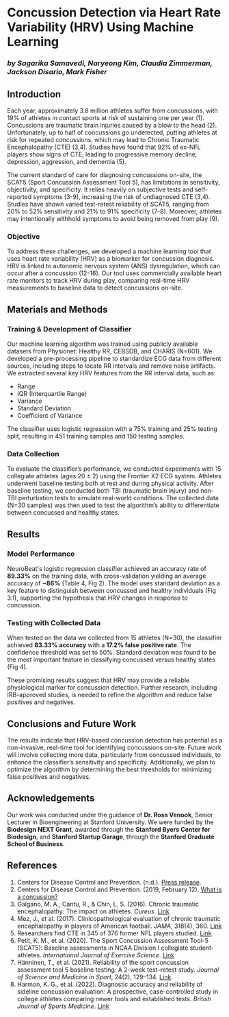 # Concussion Detection via Heart Rate Variability (HRV) Using Machine Learning
### *by Sagarika Samavedi, Naryeong Kim, Claudia Zimmerman, Jackson Disario, Mark Fisher*

## Introduction

Each year, approximately 3.8 million athletes suffer from concussions, with 19% of athletes in contact sports at risk of sustaining one per year (1). Concussions are traumatic brain injuries caused by a blow to the head (2). Unfortunately, up to half of concussions go undetected, putting athletes at risk for repeated concussions, which may lead to Chronic Traumatic Encephalopathy (CTE) (3,4). Studies have found that 92% of ex-NFL players show signs of CTE, leading to progressive memory decline, depression, aggression, and dementia (5).

The current standard of care for diagnosing concussions on-site, the SCAT5 (Sport Concussion Assessment Tool 5), has limitations in sensitivity, objectivity, and specificity. It relies heavily on subjective tests and self-reported symptoms (3-9), increasing the risk of undiagnosed CTE (3,4). Studies have shown varied test-retest reliability of SCAT5, ranging from 20% to 52% sensitivity and 21% to 91% specificity (7-8). Moreover, athletes may intentionally withhold symptoms to avoid being removed from play (9).

### Objective

To address these challenges, we developed a machine learning tool that uses heart rate variability (HRV) as a biomarker for concussion diagnosis. HRV is linked to autonomic nervous system (ANS) dysregulation, which can occur after a concussion (12-16). Our tool uses commercially available heart rate monitors to track HRV during play, comparing real-time HRV measurements to baseline data to detect concussions on-site.

## Materials and Methods

### Training & Development of Classifier

Our machine learning algorithm was trained using publicly available datasets from Physionet: Healthy RR, CEBSDB, and CHARIS (N=601). We developed a pre-processing pipeline to standardize ECG data from different sources, including steps to locate RR intervals and remove noise artifacts. We extracted several key HRV features from the RR interval data, such as:

- Range
- IQR (Interquartile Range)
- Variance
- Standard Deviation
- Coefficient of Variance

The classifier uses logistic regression with a 75% training and 25% testing split, resulting in 451 training samples and 150 testing samples.

### Data Collection

To evaluate the classifier’s performance, we conducted experiments with 15 collegiate athletes (ages 20 ± 2) using the Frontier X2 ECG system. Athletes underwent baseline testing both at rest and during physical activity. After baseline testing, we conducted both TBI (traumatic brain injury) and non-TBI perturbation tests to simulate real-world conditions. The collected data (N=30 samples) was then used to test the algorithm’s ability to differentiate between concussed and healthy states.

## Results

### Model Performance

NeuroBeat's logistic regression classifier achieved an accuracy rate of **89.33%** on the training data, with cross-validation yielding an average accuracy of **~86%** (Table 4, Fig 2). The model uses standard deviation as a key feature to distinguish between concussed and healthy individuals (Fig 3.1), supporting the hypothesis that HRV changes in response to concussion.

### Testing with Collected Data

When tested on the data we collected from 15 athletes (N=30), the classifier achieved **83.33% accuracy** with a **17.2% false positive rate**. The confidence threshold was set to 50%. Standard deviation was found to be the most important feature in classifying concussed versus healthy states (Fig 4).

These promising results suggest that HRV may provide a reliable physiological marker for concussion detection. Further research, including IRB-approved studies, is needed to refine the algorithm and reduce false positives and negatives.

## Conclusions and Future Work

The results indicate that HRV-based concussion detection has potential as a non-invasive, real-time tool for identifying concussions on-site. Future work will involve collecting more data, particularly from concussed individuals, to enhance the classifier’s sensitivity and specificity. Additionally, we plan to optimize the algorithm by determining the best thresholds for minimizing false positives and negatives.

## Acknowledgements

Our work was conducted under the guidance of **Dr. Ross Venook**, Senior Lecturer in Bioengineering at Stanford University. We were funded by the **Biodesign NEXT Grant**, awarded through the **Stanford Byers Center for Biodesign**, and **Stanford Startup Garage**, through the **Stanford Graduate School of Business**.

## References

1. Centers for Disease Control and Prevention. (n.d.). [Press release](https://www.cdc.gov/media/pressrel/2007/r070607.htm).
2. Centers for Disease Control and Prevention. (2019, February 12). [What is a concussion?](https://www.cdc.gov/headsup/basics/concussion_whatis.html)
3. Galgano, M. A., Cantu, R., & Chin, L. S. (2016). Chronic traumatic encephalopathy: The impact on athletes. *Cureus*. [Link](https://doi.org/10.7759/cureus.532)
4. Mez, J., et al. (2017). Clinicopathological evaluation of chronic traumatic encephalopathy in players of American football. *JAMA*, 318(4), 360. [Link](https://doi.org/10.1001/jama.2017.8334)
5. Researchers find CTE in 345 of 376 former NFL players studied. [Link](https://www.bumc.bu.edu/busm/2023/02/06/researchers-find-cte-in-345-of-376-former-nfl-players-studied/)
6. Petit, K. M., et al. (2020). The Sport Concussion Assessment Tool-5 (SCAT5): Baseline assessments in NCAA Division I collegiate student-athletes. *International Journal of Exercise Science*. [Link](https://www.ncbi.nlm.nih.gov/pmc/articles/PMC7449330/)
7. Hänninen, T., et al. (2021). Reliability of the sport concussion assessment tool 5 baseline testing: A 2-week test–retest study. *Journal of Science and Medicine in Sport*, 24(2), 129–134. [Link](https://doi.org/10.1016/j.jsams.2020.07.014)
8. Harmon, K. G., et al. (2022). Diagnostic accuracy and reliability of sideline concussion evaluation: A prospective, case-controlled study in college athletes comparing newer tools and established tests. *British Journal of Sports Medicine*. [Link](https://bjsm.bmj.com/content/56/3/144.long)

